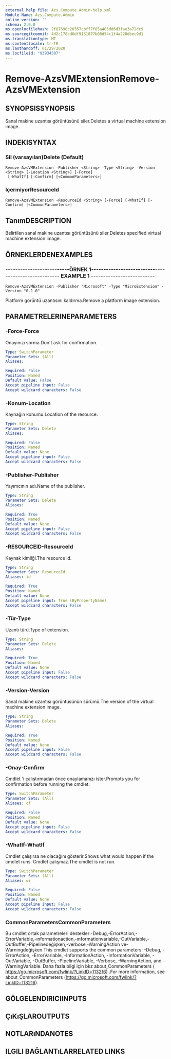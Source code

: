 ```yaml
---
external help file: Azs.Compute.Admin-help.xml
Module Name: Azs.Compute.Admin
online version: ''
schema: 2.0.0
ms.openlocfilehash: 2f87690c20357cbff7f85a405dd6d3fae3a72dc9
ms.sourcegitcommit: 4d2c178cd6df9151877b08d54c1f4a228dbec9d1
ms.translationtype: MT
ms.contentlocale: tr-TR
ms.lasthandoff: 01/29/2020
ms.locfileid: "93934507"
---
```

# <span data-ttu-id="4ade0-101">Remove-AzsVMExtension</span><span class="sxs-lookup"><span data-stu-id="4ade0-101">Remove-AzsVMExtension</span></span>

## <span data-ttu-id="4ade0-102">SYNOPSIS</span><span class="sxs-lookup"><span data-stu-id="4ade0-102">SYNOPSIS</span></span>
<span data-ttu-id="4ade0-103">Sanal makine uzantısı görüntüsünü siler.</span><span class="sxs-lookup"><span data-stu-id="4ade0-103">Deletes a virtual machine extension image.</span></span>

## <span data-ttu-id="4ade0-104">INDEKI</span><span class="sxs-lookup"><span data-stu-id="4ade0-104">SYNTAX</span></span>

### <span data-ttu-id="4ade0-105">Sil (varsayılan)</span><span class="sxs-lookup"><span data-stu-id="4ade0-105">Delete (Default)</span></span>
```
Remove-AzsVMExtension -Publisher <String> -Type <String> -Version <String> [-Location <String>] [-Force]
 [-WhatIf] [-Confirm] [<CommonParameters>]
```

### <span data-ttu-id="4ade0-106">Içermiyor</span><span class="sxs-lookup"><span data-stu-id="4ade0-106">ResourceId</span></span>
```
Remove-AzsVMExtension -ResourceId <String> [-Force] [-WhatIf] [-Confirm] [<CommonParameters>]
```

## <span data-ttu-id="4ade0-107">Tanım</span><span class="sxs-lookup"><span data-stu-id="4ade0-107">DESCRIPTION</span></span>
<span data-ttu-id="4ade0-108">Belirtilen sanal makine uzantısı görüntüsünü siler.</span><span class="sxs-lookup"><span data-stu-id="4ade0-108">Deletes specified virtual machine extension image.</span></span>

## <span data-ttu-id="4ade0-109">ÖRNEKLERDEN</span><span class="sxs-lookup"><span data-stu-id="4ade0-109">EXAMPLES</span></span>

### <span data-ttu-id="4ade0-110">--------------------------ÖRNEK 1--------------------------</span><span class="sxs-lookup"><span data-stu-id="4ade0-110">-------------------------- EXAMPLE 1 --------------------------</span></span>
```
Remove-AzsVMExtension -Publisher "Microsoft" -Type "MicroExtension" -Version "0.1.0"
```

<span data-ttu-id="4ade0-111">Platform görüntü uzantısını kaldırma.</span><span class="sxs-lookup"><span data-stu-id="4ade0-111">Remove a platform image extension.</span></span>

## <span data-ttu-id="4ade0-112">PARAMETRELERINE</span><span class="sxs-lookup"><span data-stu-id="4ade0-112">PARAMETERS</span></span>

### <span data-ttu-id="4ade0-113">-Force</span><span class="sxs-lookup"><span data-stu-id="4ade0-113">-Force</span></span>
<span data-ttu-id="4ade0-114">Onayınızı sorma.</span><span class="sxs-lookup"><span data-stu-id="4ade0-114">Don't ask for confirmation.</span></span>

```yaml
Type: SwitchParameter
Parameter Sets: (All)
Aliases: 

Required: False
Position: Named
Default value: False
Accept pipeline input: False
Accept wildcard characters: False
```

### <span data-ttu-id="4ade0-115">-Konum</span><span class="sxs-lookup"><span data-stu-id="4ade0-115">-Location</span></span>
<span data-ttu-id="4ade0-116">Kaynağın konumu.</span><span class="sxs-lookup"><span data-stu-id="4ade0-116">Location of the resource.</span></span>

```yaml
Type: String
Parameter Sets: Delete
Aliases: 

Required: False
Position: Named
Default value: None
Accept pipeline input: False
Accept wildcard characters: False
```

### <span data-ttu-id="4ade0-117">-Publisher</span><span class="sxs-lookup"><span data-stu-id="4ade0-117">-Publisher</span></span>
<span data-ttu-id="4ade0-118">Yayımcının adı.</span><span class="sxs-lookup"><span data-stu-id="4ade0-118">Name of the publisher.</span></span>

```yaml
Type: String
Parameter Sets: Delete
Aliases: 

Required: True
Position: Named
Default value: None
Accept pipeline input: False
Accept wildcard characters: False
```

### <span data-ttu-id="4ade0-119">-RESOURCEID</span><span class="sxs-lookup"><span data-stu-id="4ade0-119">-ResourceId</span></span>
<span data-ttu-id="4ade0-120">Kaynak kimliği.</span><span class="sxs-lookup"><span data-stu-id="4ade0-120">The resource id.</span></span>

```yaml
Type: String
Parameter Sets: ResourceId
Aliases: id

Required: True
Position: Named
Default value: None
Accept pipeline input: True (ByPropertyName)
Accept wildcard characters: False
```

### <span data-ttu-id="4ade0-121">-Tür</span><span class="sxs-lookup"><span data-stu-id="4ade0-121">-Type</span></span>
<span data-ttu-id="4ade0-122">Uzantı türü.</span><span class="sxs-lookup"><span data-stu-id="4ade0-122">Type of extension.</span></span>

```yaml
Type: String
Parameter Sets: Delete
Aliases: 

Required: True
Position: Named
Default value: None
Accept pipeline input: False
Accept wildcard characters: False
```

### <span data-ttu-id="4ade0-123">-Version</span><span class="sxs-lookup"><span data-stu-id="4ade0-123">-Version</span></span>
<span data-ttu-id="4ade0-124">Sanal makine uzantısı görüntüsünün sürümü.</span><span class="sxs-lookup"><span data-stu-id="4ade0-124">The version of the virtual machine extension image.</span></span>

```yaml
Type: String
Parameter Sets: Delete
Aliases: 

Required: True
Position: Named
Default value: None
Accept pipeline input: False
Accept wildcard characters: False
```

### <span data-ttu-id="4ade0-125">-Onay</span><span class="sxs-lookup"><span data-stu-id="4ade0-125">-Confirm</span></span>
<span data-ttu-id="4ade0-126">Cmdlet 'i çalıştırmadan önce onaylamanızı ister.</span><span class="sxs-lookup"><span data-stu-id="4ade0-126">Prompts you for confirmation before running the cmdlet.</span></span>

```yaml
Type: SwitchParameter
Parameter Sets: (All)
Aliases: cf

Required: False
Position: Named
Default value: None
Accept pipeline input: False
Accept wildcard characters: False
```

### <span data-ttu-id="4ade0-127">-WhatIf</span><span class="sxs-lookup"><span data-stu-id="4ade0-127">-WhatIf</span></span>
<span data-ttu-id="4ade0-128">Cmdlet çalışırsa ne olacağını gösterir.</span><span class="sxs-lookup"><span data-stu-id="4ade0-128">Shows what would happen if the cmdlet runs.</span></span>
<span data-ttu-id="4ade0-129">Cmdlet çalışmaz.</span><span class="sxs-lookup"><span data-stu-id="4ade0-129">The cmdlet is not run.</span></span>

```yaml
Type: SwitchParameter
Parameter Sets: (All)
Aliases: wi

Required: False
Position: Named
Default value: None
Accept pipeline input: False
Accept wildcard characters: False
```

### <span data-ttu-id="4ade0-130">CommonParameters</span><span class="sxs-lookup"><span data-stu-id="4ade0-130">CommonParameters</span></span>
<span data-ttu-id="4ade0-131">Bu cmdlet ortak parametreleri destekler:-Debug,-ErrorAction,-ErrorVariable,-ınformationaction,-ınformationvariable,-OutVariable,-OutBuffer,-Pipelinedeğişken,-verbose,-WarningAction ve-Warningdeğişken.</span><span class="sxs-lookup"><span data-stu-id="4ade0-131">This cmdlet supports the common parameters: -Debug, -ErrorAction, -ErrorVariable, -InformationAction, -InformationVariable, -OutVariable, -OutBuffer, -PipelineVariable, -Verbose, -WarningAction, and -WarningVariable.</span></span> <span data-ttu-id="4ade0-132">Daha fazla bilgi için bkz about_CommonParameters ( https://go.microsoft.com/fwlink/?LinkID=113216) .</span><span class="sxs-lookup"><span data-stu-id="4ade0-132">For more information, see about_CommonParameters (https://go.microsoft.com/fwlink/?LinkID=113216).</span></span>

## <span data-ttu-id="4ade0-133">GÖLGELENDIRICI</span><span class="sxs-lookup"><span data-stu-id="4ade0-133">INPUTS</span></span>

## <span data-ttu-id="4ade0-134">ÇıKıŞLAR</span><span class="sxs-lookup"><span data-stu-id="4ade0-134">OUTPUTS</span></span>

## <span data-ttu-id="4ade0-135">NOTLARıNDA</span><span class="sxs-lookup"><span data-stu-id="4ade0-135">NOTES</span></span>

## <span data-ttu-id="4ade0-136">ILGILI BAĞLANTıLAR</span><span class="sxs-lookup"><span data-stu-id="4ade0-136">RELATED LINKS</span></span>

